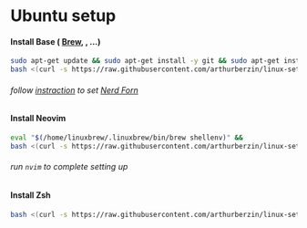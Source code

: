 # Ubuntu setup

#### Install Base ( [Brew](https://brew.sh/), , ...)

```bash
sudo apt-get update && sudo apt-get install -y git && sudo apt-get install -y curl &&
bash <(curl -s https://raw.githubusercontent.com/arthurberzin/linux-setup/main/Install.sh)
```

###### follow [instraction](https://bytexd.com/how-to-install-nerd-fonts-on-linux/) to set [Nerd Forn](https://www.nerdfonts.com/#home)

#### Install Neovim

```bash
eval "$(/home/linuxbrew/.linuxbrew/bin/brew shellenv)" &&
bash <(curl -s https://raw.githubusercontent.com/arthurberzin/linux-setup/main/nvim.sh)
```

###### run `nvim` to complete setting up

#### Install Zsh

```bash
bash <(curl -s https://raw.githubusercontent.com/arthurberzin/linux-setup/main/zsh.sh)
```
